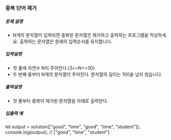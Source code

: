 ### 중복 단어 제거

##### 문제 설명

- N개의 문자열이 입력되면 중복된 문자열은 제거하고 출력하는 프로그램을 작성하세요. 출력하는 문자열은 원래의 입력순서를 유지합니다.

##### 입력설명

- 첫 줄에 자연수 N이 주어진다.(3<=N<=30)
- 두 번째 줄부터 N개의 문자열이 주어진다. 문자열의 길이는 100을 넘지 않습니다.

##### 출력설명

- 첫 줄부터 중복이 제거된 문자열을 차례로 출력한다.

##### 입출력 예

let output = solution(["good", "time", "good", "time", "student"]);
console.log(output); // ["good", "time", "student"]
